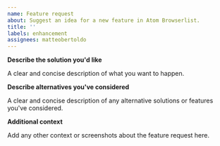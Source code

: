 ```yaml
---
name: Feature request
about: Suggest an idea for a new feature in Atom Browserlist.
title: ''
labels: enhancement
assignees: matteobertoldo
---
```


**Describe the solution you'd like**

A clear and concise description of what you want to happen.

**Describe alternatives you've considered**

A clear and concise description of any alternative solutions or features you've considered.

**Additional context**

Add any other context or screenshots about the feature request here.
